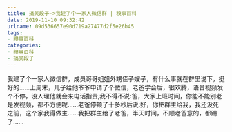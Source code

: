 ```yaml
---
title: 搞笑段子->我建了个一家人微信群 | 糗事百科
date: 2019-11-10 09:32:42
urlname: 09d536657e90d719a27477d2f5e26b45
tags: 
- 糗事百科
categories:
- 糗事百科
- 搞笑段子
---
```

我建了个一家人微信群，成员哥哥姐姐外甥侄子嫂子，有什么事就在群里说下，挺好的……上周末，儿子给他爷爷申请了个微信，老爸学会后，很欢腾，语音视频发个不停，没人理他就会来电话指责,我不得不说:爸，大家上班时间，你能不能别老是发视频，都不方便呢……老爸停顿了十多秒后说:好，你把群主给我，我还没死之前，这个家我得做主……我把群主给了老爸，半天时间，不顺老爸意的，都踢了……


